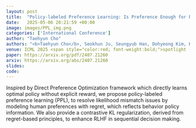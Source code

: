 ```yaml
---
layout: post
title:  "Policy-labeled Preference Learning: Is Preference Enough for RLHF?"
date:   2025-05-06 20:21:59 +00:00
image: images/PPL_img.png
categories: ['International Conference']
author: "Taehyun Cho"
authors: "<b>Taehyun Cho</b>, Seokhun Ju, Seungyub Han, Dohyeong Kim, Kyungjae Lee, Jungwoo Lee"
venue: ICML 2025 <span style="color:red; font-weight:bold;">spotlight (Top 2.6%)</span>
paper: https://arxiv.org/pdf/2407.21260
arxiv: https://arxiv.org/abs/2407.21260
slides: 
code: 
---
```

Inspired by Direct Preference Optimization framework which directly learns optimal policy without explicit reward, 
we propose policy-labeled preference learning (PPL), to resolve likelihood mismatch issues by modeling human preferences with regret, which reflects behavior policy information. 
We also provide a contrastive KL regularization, derived from regret-based principles, to enhance RLHF in sequential decision making.
